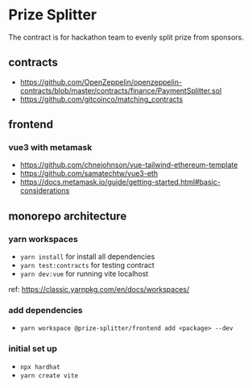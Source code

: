 # Prize Splitter
The contract is for hackathon team to evenly split prize from sponsors.

## contracts
- https://github.com/OpenZeppelin/openzeppelin-contracts/blob/master/contracts/finance/PaymentSplitter.sol
- https://github.com/gitcoinco/matching_contracts

## frontend
### vue3 with metamask
- https://github.com/chnejohnson/vue-tailwind-ethereum-template
- https://github.com/samatechtw/vue3-eth
- https://docs.metamask.io/guide/getting-started.html#basic-considerations

## monorepo architecture

### yarn workspaces
- `yarn install` for install all dependencies
- `yarn test:contracts` for testing contract
- `yarn dev:vue` for running vite localhost

ref: https://classic.yarnpkg.com/en/docs/workspaces/

### add dependencies
- `yarn workspace @prize-splitter/frontend add <package> --dev`

### initial set up
- `npx hardhat`
- `yarn create vite`